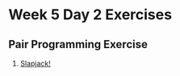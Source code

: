 # Week 5 Day 2 Exercises

## Pair Programming Exercise
1. [Slapjack!](https://github.com/horizons-school-of-technology/slapjack)
